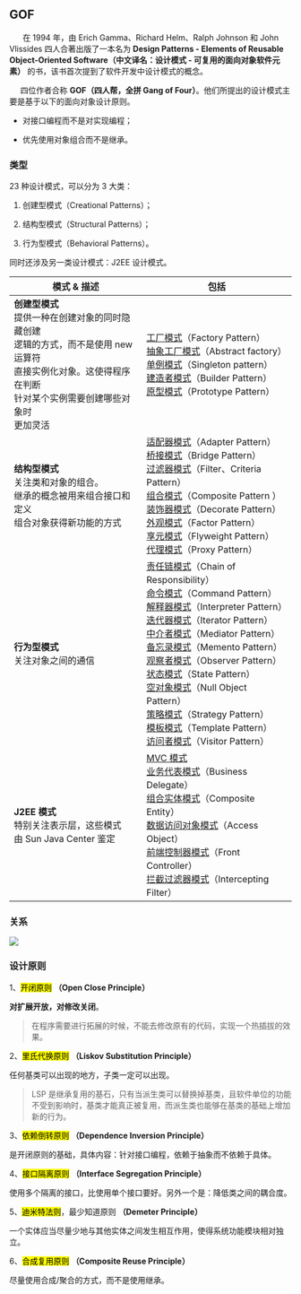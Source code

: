 ## GOF

      在 1994 年，由 Erich Gamma、Richard Helm、Ralph Johnson 和 John Vlissides 四人合著出版了一本名为 **Design Patterns - Elements of Reusable Object-Oriented Software（中文译名：设计模式 - 可复用的面向对象软件元素）** 的书，该书首次提到了软件开发中设计模式的概念。

      四位作者合称 **GOF（四人帮，全拼 Gang of Four）**。他们所提出的设计模式主要是基于以下的面向对象设计原则。

- 对接口编程而不是对实现编程；

- 优先使用对象组合而不是继承。

### 类型

23 种设计模式，可以分为 3 大类：

1. 创建型模式（Creational Patterns）；

2. 结构型模式（Structural Patterns）；

3. 行为型模式（Behavioral Patterns）。

同时还涉及另一类设计模式：J2EE 设计模式。

| **模式 & 描述**                                                                                              | 包括                                                                                                                                                                                                                                                                                                                                                                                                                                                                                                                                                                                                                                                                                                                                                                                                                                                                                                                                                                                                                                                                                                                                                |
| -------------------------------------------------------------------------------------------------------- | ------------------------------------------------------------------------------------------------------------------------------------------------------------------------------------------------------------------------------------------------------------------------------------------------------------------------------------------------------------------------------------------------------------------------------------------------------------------------------------------------------------------------------------------------------------------------------------------------------------------------------------------------------------------------------------------------------------------------------------------------------------------------------------------------------------------------------------------------------------------------------------------------------------------------------------------------------------------------------------------------------------------------------------------------------------------------------------------------------------------------------------------------- |
| **创建型模式**<br/>提供一种在创建对象的同时隐藏创建<br/>逻辑的方式，而不是使用 new 运算符<br/>直接实例化对象。这使得程序在判断<br/>针对某个实例需要创建哪些对象时<br/>更加灵活 | [工厂模式]()（Factory Pattern）<br/>[抽象工厂模式](https://www.runoob.com/design-pattern/abstract-factory-pattern.html)（Abstract factory）<br/>[单例模式](https://www.runoob.com/design-pattern/singleton-pattern.html)（Singleton pattern）<br/>[建造者模式](https://www.runoob.com/design-pattern/builder-pattern.html)（Builder Pattern）<br/>[原型模式](https://www.runoob.com/design-pattern/prototype-pattern.html)（Prototype Pattern）                                                                                                                                                                                                                                                                                                                                                                                                                                                                                                                                                                                                                                                                                                                                    |
| **结构型模式**<br/>关注类和对象的组合。<br/>继承的概念被用来组合接口和定义<br/>组合对象获得新功能的方式                                            | [适配器模式](https://www.runoob.com/design-pattern/adapter-pattern.html)（Adapter Pattern）<br/>[桥接模式](https://www.runoob.com/design-pattern/bridge-pattern.html)（Bridge Pattern）<br/>[过滤器模式](https://www.runoob.com/design-pattern/filter-pattern.html)（Filter、Criteria Pattern）<br/>[组合模式](https://www.runoob.com/design-pattern/composite-pattern.html)（Composite Pattern ）<br/>[装饰器模式](https://www.runoob.com/design-pattern/decorator-pattern.html)（Decorate Pattern）<br/>[外观模式]()（Factor Pattern）<br/>[享元模式](https://www.runoob.com/design-pattern/flyweight-pattern.html)（Flyweight Pattern）<br/>[代理模式](https://www.runoob.com/design-pattern/proxy-pattern.html)（Proxy Pattern）                                                                                                                                                                                                                                                                                                                                                                                                                                                                  |
| **行为型模式**<br/>关注对象之间的通信                                                                                  | [责任链模式](https://www.runoob.com/design-pattern/chain-of-responsibility-pattern.html)（Chain of Responsibility）<br/>[命令模式](https://www.runoob.com/design-pattern/command-pattern.html)（Command Pattern）<br/>[解释器模式](https://www.runoob.com/design-pattern/interpreter-pattern.html)（Interpreter Pattern）<br/>[迭代器模式](https://www.runoob.com/design-pattern/iterator-pattern.html)（Iterator Pattern）<br/>[中介者模式](https://www.runoob.com/design-pattern/mediator-pattern.html)（Mediator Pattern）<br/>[备忘录模式](https://www.runoob.com/design-pattern/memento-pattern.html)（Memento Pattern）<br/>[观察者模式](https://www.runoob.com/design-pattern/observer-pattern.html)（Observer Pattern）<br/>[状态模式](https://www.runoob.com/design-pattern/state-pattern.html)（State Pattern）<br/>[空对象模式](https://www.runoob.com/design-pattern/null-object-pattern.html)（Null Object Pattern）<br/>[策略模式](https://www.runoob.com/design-pattern/strategy-pattern.html)（Strategy Pattern）<br/>[模板模式](https://www.runoob.com/design-pattern/template-pattern.html)（Template Pattern）<br/>[访问者模式](https://www.runoob.com/design-pattern/visitor-pattern.html)（Visitor Pattern） |
| **J2EE 模式**<br/>特别关注表示层，这些模式<br/>由 Sun Java Center 鉴定                                                    | [MVC 模式](https://www.runoob.com/design-pattern/mvc-pattern.html)<br/>[业务代表模式]()（Business Delegate）<br/>[组合实体模式](https://www.runoob.com/design-pattern/composite-entity-pattern.html)（Composite Entity）<br/>[数据访问对象模式]()（Access Object）<br/>[前端控制器模式](https://www.runoob.com/design-pattern/front-controller-pattern.html)（Front Controller）<br/>[拦截过滤器模式](https://www.runoob.com/design-pattern/intercepting-filter-pattern.html)（Intercepting Filter）                                                                                                                                                                                                                                                                                                                                                                                                                                                                                                                                                                                                                                                                                            |

### 关系

![](E:\MarkText\image%20cache\the-relationship-between-design-patterns.jpg)

### 设计原则

1、<mark>开闭原则</mark> **（Open Close Principle）**

**对扩展开放，对修改关闭**。

> 在程序需要进行拓展的时候，不能去修改原有的代码，实现一个热插拔的效果。

2、<mark>里氏代换原则</mark> **（Liskov Substitution Principle）**

任何基类可以出现的地方，子类一定可以出现。

> LSP 是继承复用的基石，只有当派生类可以替换掉基类，且软件单位的功能不受到影响时，基类才能真正被复用，而派生类也能够在基类的基础上增加新的行为。

3、<mark>依赖倒转原则</mark> **（Dependence Inversion Principle）**

是开闭原则的基础，具体内容：针对接口编程，依赖于抽象而不依赖于具体。

4、<mark>接口隔离原则</mark> **（Interface Segregation Principle）**

使用多个隔离的接口，比使用单个接口要好。另外一个是：降低类之间的耦合度。

5、<mark>迪米特法则</mark>，最少知道原则 **（Demeter Principle）**

一个实体应当尽量少地与其他实体之间发生相互作用，使得系统功能模块相对独立。

6、<mark>合成复用原则</mark> **（Composite Reuse Principle）**

尽量使用合成/聚合的方式，而不是使用继承。
